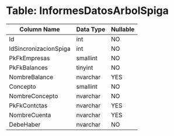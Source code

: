 # Table: InformesDatosArbolSpiga

| Column Name | Data Type | Nullable |
|-------------|-----------|----------|
| Id | int | NO |
| IdSincronizacionSpiga | int | NO |
| PkFkEmpresas | smallint | NO |
| PkFkBalances | tinyint | NO |
| NombreBalance | nvarchar | YES |
| Concepto | smallint | NO |
| NombreConcepto | nvarchar | NO |
| PkFkContctas | nvarchar | YES |
| NombreCuenta | nvarchar | YES |
| DebeHaber | nvarchar | NO |
